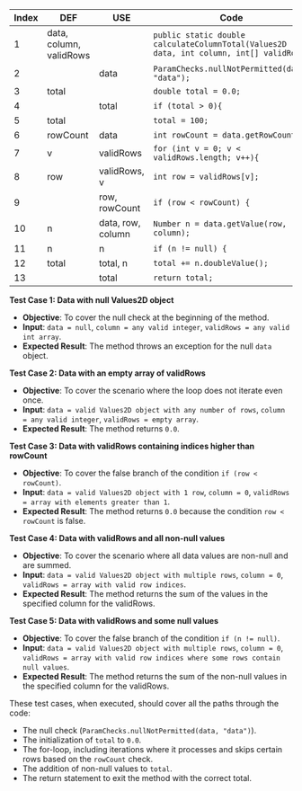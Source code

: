 | Index | DEF                     | USE               | Code                                                                                    |
| ----- | ----------------------- | ----------------- | --------------------------------------------------------------------------------------- |
| 1     | data, column, validRows |                   | `public static double calculateColumnTotal(Values2D data, int column, int[] validRows)` |
| 2     |                         | data              | `ParamChecks.nullNotPermitted(data, "data");`                                           |
| 3     | total                   |                   | `double total = 0.0;`                                                                   |
| 4     |                         | total             | `if (total > 0){`                                                                       |
| 5     | total                   |                   | `total = 100;`                                                                          |
| 6     | rowCount                | data              | `int rowCount = data.getRowCount();`                                                    |
| 7     | v                       | validRows         | `for (int v = 0; v < validRows.length; v++){`                                           |
| 8     | row                     | validRows, v      | `int row = validRows[v];`                                                               |
| 9     |                         | row, rowCount     | `if (row < rowCount) {`                                                                 |
| 10    | n                       | data, row, column | `Number n = data.getValue(row, column);`                                                |
| 11    | n                       | n                 | `if (n != null) {`                                                                      |
| 12    | total                   | total, n          | `total += n.doubleValue();`                                                             |
| 13    |                         | total             | `return total;`                                                                         |

**Test Case 1: Data with null Values2D object**

- **Objective**: To cover the null check at the beginning of the method.
- **Input**: `data = null`, `column = any valid integer`, `validRows = any valid int array`.
- **Expected Result**: The method throws an exception for the null `data` object.

**Test Case 2: Data with an empty array of validRows**

- **Objective**: To cover the scenario where the loop does not iterate even once.
- **Input**: `data = valid Values2D object with any number of rows`, `column = any valid integer`, `validRows = empty array`.
- **Expected Result**: The method returns `0.0`.

**Test Case 3: Data with validRows containing indices higher than rowCount**

- **Objective**: To cover the false branch of the condition `if (row < rowCount)`.
- **Input**: `data = valid Values2D object with 1 row`, `column = 0`, `validRows = array with elements greater than 1`.
- **Expected Result**: The method returns `0.0` because the condition `row < rowCount` is false.

**Test Case 4: Data with validRows and all non-null values**

- **Objective**: To cover the scenario where all data values are non-null and are summed.
- **Input**: `data = valid Values2D object with multiple rows`, `column = 0`, `validRows = array with valid row indices`.
- **Expected Result**: The method returns the sum of the values in the specified column for the validRows.

**Test Case 5: Data with validRows and some null values**

- **Objective**: To cover the false branch of the condition `if (n != null)`.
- **Input**: `data = valid Values2D object with multiple rows`, `column = 0`, `validRows = array with valid row indices where some rows contain null values`.
- **Expected Result**: The method returns the sum of the non-null values in the specified column for the validRows.

These test cases, when executed, should cover all the paths through the code:

- The null check (`ParamChecks.nullNotPermitted(data, "data")`).
- The initialization of `total` to `0.0`.
- The for-loop, including iterations where it processes and skips certain rows based on the `rowCount` check.
- The addition of non-null values to `total`.
- The return statement to exit the method with the correct total.
